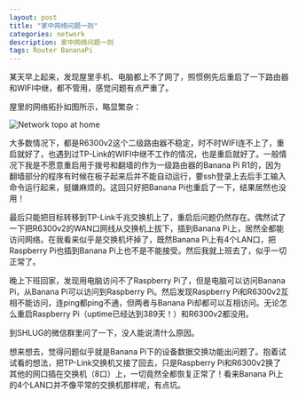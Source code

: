```yaml
---
layout: post
title: "家中网络问题一则"
categories: network
description: 家中网络问题一则
tags: Router BananaPi
---
```


某天早上起来，发现屋里手机、电脑都上不了网了，照惯例先后重启了一下路由器和WIFI中继，都不管用，感觉问题有点严重了。

屋里的网络拓扑如图所示，略显繁杂：

![Network topo at home](https://www.plantuml.com/plantuml/svg/UDfjL4rlsp0ClUjNyBODMDeaGzjBKJHfCQn04nX9W0uOTf1jeYOiIuQa9Cs_7nr_Z6vhNyZtw4VgYSbzYDh7VMMK2YNPMdjTWNKvhdM52qEl5ZAq4RsW2stpewSOqKBqUnHKf6XmwNoEVkFsDdzmtgA7sTNdDRk2ij9Y233xlE316USXDJehrHc6DSQZyoL4LplG4GfNeL9hdXYUjWdyKRVf7GUtb-cT-jlYIstvJOZ9DWIEDpFWIXwIptOklk17VNqaRLYxqVeEgKTTmb4RywtNsYNFPCljaM9MiDukcJGvpARJwQeHR1afYM_iKmv3voy1C7A5nGYryp7qqXiTwXIzFoKqNxBsa3VZpfUjsYB0hrtoSBbUR5acknW-llundHxc_1aRz8hQjmWSvghsxa1SmjEzFFryQYQ3JDSw9KFnrCeItsI14FXIoRw2TwxgbL_8vkuO7Z6Kx3atoBkeqbb15bk1hWfkW2olb36Ozm8hdQt8qf2apfKByjBF3Hfz4dRAKS_SQCeKSpaW9OMpU1raTZLaEl_VV8rl-t3Tnhz9kuhwEbv4MzOwt-dKO6niV4Rh3cuWe6EuQRzEaqcpQ4fk14CzgxeROKXMgD4jloU56qnr2cfy0uBed1qZdRq2V7SumVJMVO2knb1hee1Q9mNGs_cvk3YNR326XoOI7Xf9K3IJyEZmalXeW6JLFVy--H_m7vE5fPG0)

大多数情况下，都是R6300v2这个二级路由器不稳定，时不时WIFI连不上了，重启就好了，也遇到过TP-Link的WIFI中继不工作的情况，也是重启就好了。一般情况下我是不愿意重启用于拨号和翻墙的作为一级路由器的Banana Pi R1的，因为翻墙部分的程序有时候在板子起来后并不能自动运行，要ssh登录上去后手工输入命令运行起来，挺嫌麻烦的。这回只好把Banana Pi也重启了一下，结果居然也没用！

最后只能把目标转移到TP-Link千兆交换机上了，重启后问题仍然存在。偶然试了一下把R6300v2的WAN口网线从交换机上拔下，插到Banana Pi上，居然全都能访问网络。在我看来似乎是交换机坏掉了，既然Banana Pi上有4个LAN口，把Raspberry Pi也插到Banana Pi上也不是不能接受。然后我就上班去了，似乎一切正常了。

晚上下班回家，发现用电脑访问不了Raspberry Pi了，但是电脑可以访问Banana Pi，从Banana Pi可以访问到Raspberry Pi。然后发现Raspberry Pi和R6300v2互相不能访问，连ping都ping不通，但两者与Banana Pi却都可以互相访问。无论怎么重启Raspberry Pi（uptime已经达到389天！）和R6300v2都没用。

到SHLUG的微信群里问了一下，没人能说清什么原因。

想来想去，觉得问题似乎就是Banana Pi下的设备数据交换功能出问题了。抱着试试看的想法，把TP-Link交换机又接了回去，只是Raspberry Pi和R6300v2换了其他的网口插在交换机（8口）上，一切竟然全都恢复正常了！看来Banana Pi上的4个LAN口并不像平常的交换机那样呢，有点坑。